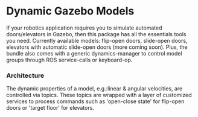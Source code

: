 Dynamic Gazebo Models
==============

If your robotics application requires you to simulate automated doors/elevators in Gazebo, then this package has all the essentials tools you need. Currently available models: flip-open doors, slide-open doors, elevators with automatic slide-open doors (more coming soon). Plus, the bundle also comes with a generic dynamics-manager to control model groups through ROS service-calls or keyboard-op.

### Architecture

The dynamic properties of a model, e.g.:linear & angular velocities, are controlled via topics. These topics are wrapped with a layer of customized services to process commands such as 'open-close state' for flip-open doors  or 'target floor' for elevators.


